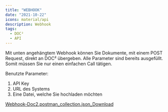 ```yaml
---
title: "WEBHOOK"
date: "2021-10-22"
icons: material/api
description: Webhook
tags:
  - DOC²
  - API
---
```


Mit unten angehängtem Webhook können Sie Dokumente, mit einem POST Request, direkt an DOC² übergeben. Alle Parameter sind bereits ausgefüllt. Somit müssen Sie nur einen einfachen Call tätigen.

Benutzte Parameter:

1. API Key
2. URL des Systems
3. Eine Datei, welche Sie hochladen möchten

[Webhook-Doc2.postman\_collection.json\_](https://docs.cloudintegration.eu/wp-content/uploads/2022/04/Webhook-Doc2.postman_collection.json_.zip)[Download](https://docs.cloudintegration.eu/wp-content/uploads/2022/04/Webhook-Doc2.postman_collection.json_.zip)
